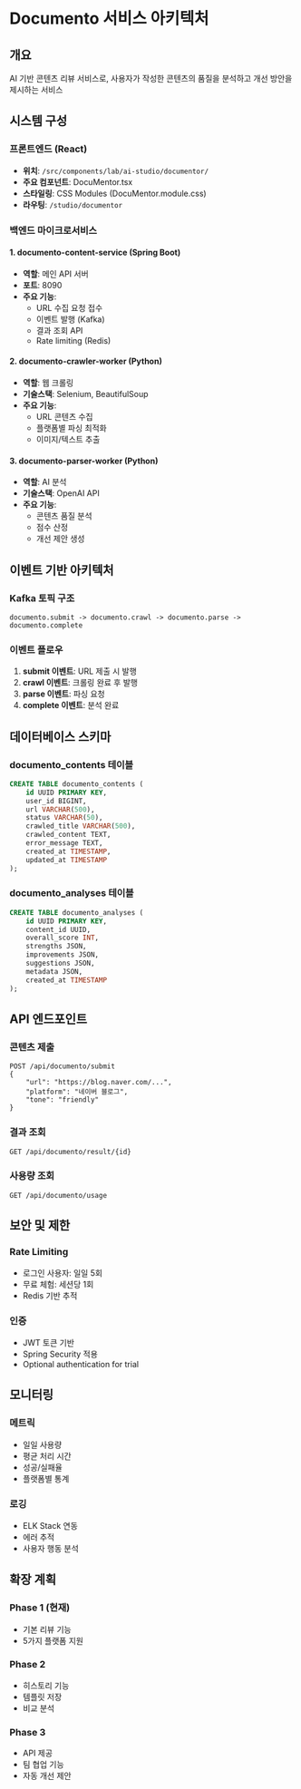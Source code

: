 # Documento 서비스 아키텍처

## 개요
AI 기반 콘텐츠 리뷰 서비스로, 사용자가 작성한 콘텐츠의 품질을 분석하고 개선 방안을 제시하는 서비스

## 시스템 구성

### 프론트엔드 (React)
- **위치**: `/src/components/lab/ai-studio/documentor/`
- **주요 컴포넌트**: DocuMentor.tsx
- **스타일링**: CSS Modules (DocuMentor.module.css)
- **라우팅**: `/studio/documentor`

### 백엔드 마이크로서비스

#### 1. documento-content-service (Spring Boot)
- **역할**: 메인 API 서버
- **포트**: 8090
- **주요 기능**:
  - URL 수집 요청 접수
  - 이벤트 발행 (Kafka)
  - 결과 조회 API
  - Rate limiting (Redis)

#### 2. documento-crawler-worker (Python)
- **역할**: 웹 크롤링
- **기술스택**: Selenium, BeautifulSoup
- **주요 기능**:
  - URL 콘텐츠 수집
  - 플랫폼별 파싱 최적화
  - 이미지/텍스트 추출

#### 3. documento-parser-worker (Python)
- **역할**: AI 분석
- **기술스택**: OpenAI API
- **주요 기능**:
  - 콘텐츠 품질 분석
  - 점수 산정
  - 개선 제안 생성

## 이벤트 기반 아키텍처

### Kafka 토픽 구조
```
documento.submit -> documento.crawl -> documento.parse -> documento.complete
```

### 이벤트 플로우
1. **submit 이벤트**: URL 제출 시 발행
2. **crawl 이벤트**: 크롤링 완료 후 발행
3. **parse 이벤트**: 파싱 요청
4. **complete 이벤트**: 분석 완료

## 데이터베이스 스키마

### documento_contents 테이블
```sql
CREATE TABLE documento_contents (
    id UUID PRIMARY KEY,
    user_id BIGINT,
    url VARCHAR(500),
    status VARCHAR(50),
    crawled_title VARCHAR(500),
    crawled_content TEXT,
    error_message TEXT,
    created_at TIMESTAMP,
    updated_at TIMESTAMP
);
```

### documento_analyses 테이블
```sql
CREATE TABLE documento_analyses (
    id UUID PRIMARY KEY,
    content_id UUID,
    overall_score INT,
    strengths JSON,
    improvements JSON,
    suggestions JSON,
    metadata JSON,
    created_at TIMESTAMP
);
```

## API 엔드포인트

### 콘텐츠 제출
```
POST /api/documento/submit
{
    "url": "https://blog.naver.com/...",
    "platform": "네이버 블로그",
    "tone": "friendly"
}
```

### 결과 조회
```
GET /api/documento/result/{id}
```

### 사용량 조회
```
GET /api/documento/usage
```

## 보안 및 제한

### Rate Limiting
- 로그인 사용자: 일일 5회
- 무료 체험: 세션당 1회
- Redis 기반 추적

### 인증
- JWT 토큰 기반
- Spring Security 적용
- Optional authentication for trial

## 모니터링

### 메트릭
- 일일 사용량
- 평균 처리 시간
- 성공/실패율
- 플랫폼별 통계

### 로깅
- ELK Stack 연동
- 에러 추적
- 사용자 행동 분석

## 확장 계획

### Phase 1 (현재)
- 기본 리뷰 기능
- 5가지 플랫폼 지원

### Phase 2
- 히스토리 기능
- 템플릿 저장
- 비교 분석

### Phase 3
- API 제공
- 팀 협업 기능
- 자동 개선 제안